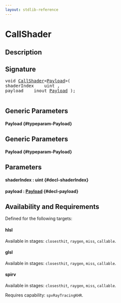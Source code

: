 ```yaml
---
layout: stdlib-reference
---
```


# CallShader

## Description





## Signature 

<pre>
void <a href="/stdlib-reference/global-decls/CallShader">CallShader</a>&lt;<a href="/stdlib-reference/global-decls/CallShader#typeparam-Payload" class="code_type">Payload</a>&gt;(
shaderIndex    uint ,
payload    inout <a href="/stdlib-reference/global-decls/CallShader#typeparam-Payload" class="code_type">Payload</a> );

</pre>

## Generic Parameters

#### Payload {#typeparam-Payload}

## Generic Parameters

#### Payload {#typeparam-Payload}

## Parameters

#### shaderIndex  : uint {#decl-shaderIndex}
#### payload  : [Payload](/stdlib-reference/global-decls/CallShader#typeparam-Payload) {#decl-payload}

## Availability and Requirements

Defined for the following targets:

#### hlsl
Available in stages: `closesthit`, `raygen`, `miss`, `callable`.

#### glsl
Available in stages: `closesthit`, `raygen`, `miss`, `callable`.

#### spirv
Available in stages: `closesthit`, `raygen`, `miss`, `callable`.

Requires capability: `spvRayTracingKHR`.


